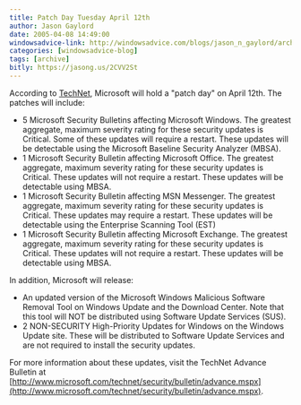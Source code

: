 ```yaml
---
title: Patch Day Tuesday April 12th
author: Jason Gaylord
date: 2005-04-08 14:49:00
windowsadvice-link: http://windowsadvice.com/blogs/jason_n_gaylord/archive/2005/04/08/Microsoft-Security-Bulletin-2005-04-12.aspx
categories: [windowsadvice-blog]
tags: [archive]
bitly: https://jasong.us/2CVV2St
---
```


According to [TechNet](http://www.microsoft.com/technet/security/bulletin/advance.mspx), Microsoft will hold a "patch day" on April 12th. The patches will include:  

- 5 Microsoft Security Bulletins affecting Microsoft Windows. The greatest aggregate, maximum severity rating for these security updates is Critical. Some of these updates will require a restart. These updates will be detectable using the Microsoft Baseline Security Analyzer (MBSA).     
- 1 Microsoft Security Bulletin affecting Microsoft Office. The greatest aggregate, maximum severity rating for these security updates is Critical. These updates will not require a restart. These updates will be detectable using MBSA.  
- 1 Microsoft Security Bulletin affecting MSN Messenger. The greatest aggregate, maximum severity rating for these security updates is Critical. These updates may require a restart. These updates will be detectable using the Enterprise Scanning Tool (EST)  
- 1 Microsoft Security Bulletin affecting Microsoft Exchange. The greatest aggregate, maximum severity rating for these security updates is Critical. These updates will not require a restart. These updates will be detectable using MBSA.  

In addition, Microsoft will release:  
  
- An updated version of the Microsoft Windows Malicious Software Removal Tool on Windows Update and the Download Center. Note that this tool will NOT be distributed using Software Update Services (SUS).  
- 2 NON-SECURITY High-Priority Updates for Windows on the Windows Update site. These will be distributed to Software Update Services and are not required to install the security updates.  

For more information about these updates, visit the TechNet Advance Bulletin at [http://www.microsoft.com/technet/security/bulletin/advance.mspx](http://www.microsoft.com/technet/security/bulletin/advance.mspx).